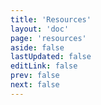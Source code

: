 ```yaml
---
title: 'Resources'
layout: 'doc'
page: 'resources'
aside: false
lastUpdated: false
editLink: false
prev: false
next: false
---
```


